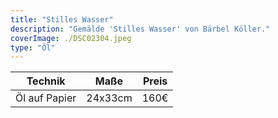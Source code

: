 ```yaml
---
title: "Stilles Wasser"
description: "Gemälde 'Stilles Wasser' von Bärbel Köller."
coverImage: ./DSC02304.jpeg
type: "Öl"
---
```


| Technik                     | Maße      | Preis |
|-----------------------------|-----------|-------|
| Öl auf Papier               | 24x33cm   | 160€  |
